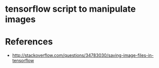 # tensorflow script to manipulate images

# References

- http://stackoverflow.com/questions/34783030/saving-image-files-in-tensorflow
